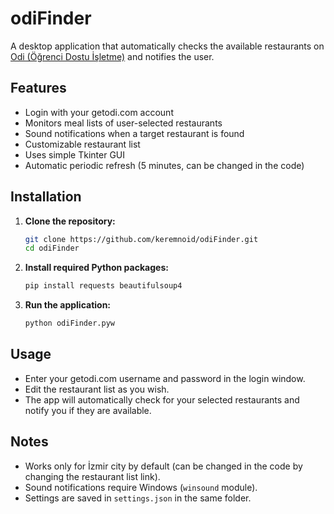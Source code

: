 # odiFinder

A desktop application that automatically checks the available restaurants on [Odi (Öğrenci Dostu İşletme)](getodi.com) and notifies the user.

## Features

- Login with your getodi.com account
- Monitors meal lists of user-selected restaurants
- Sound notifications when a target restaurant is found
- Customizable restaurant list
- Uses simple Tkinter GUI
- Automatic periodic refresh (5 minutes, can be changed in the code)

## Installation

1. **Clone the repository:**
   ```sh
   git clone https://github.com/keremnoid/odiFinder.git
   cd odiFinder
   ```

2. **Install required Python packages:**
   ```sh
   pip install requests beautifulsoup4
   ```

3. **Run the application:**
   ```sh
   python odiFinder.pyw
   ```

## Usage

- Enter your getodi.com username and password in the login window.
- Edit the restaurant list as you wish.
- The app will automatically check for your selected restaurants and notify you if they are available.

## Notes

- Works only for İzmir city by default (can be changed in the code by changing the restaurant list link).
- Sound notifications require Windows (`winsound` module).
- Settings are saved in `settings.json` in the same folder.
